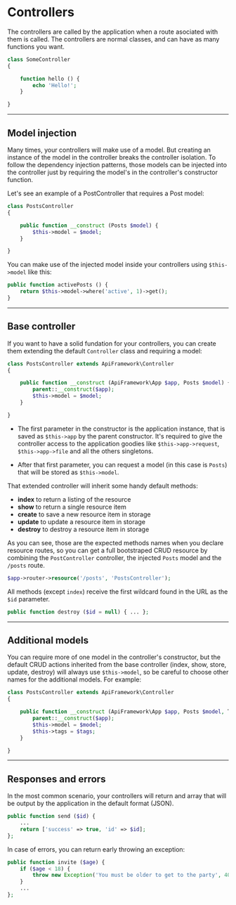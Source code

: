 # Controllers

The controllers are called by the application when a route asociated with them is called. The controllers are normal classes, and can have as many functions you want.

```php
class SomeController
{

    function hello () {
        echo 'Hello!';
    }

}
```

---

## Model injection

Many times, your controllers will make use of a model. But creating an instance of the model in the controller breaks the controller isolation. To follow the dependency injection patterns, those models can be injected into the controller just by requiring the model's in the controller's constructor function.

Let's see an example of a PostController that requires a Post model:

```php
class PostsController
{

    public function __construct (Posts $model) {
        $this->model = $model;
    }

}
```

You can make use of the injected model inside your controllers using `$this->model` like this:

```php
public function activePosts () {
    return $this->model->where('active', 1)->get();
}
```

---

## Base controller

If you want to have a solid fundation for your controllers, you can create them extending the default `Controller` class and requiring a model:

```php
class PostsController extends ApiFramework\Controller
{

    public function __construct (ApiFramework\App $app, Posts $model) {
        parent::__construct($app);
        $this->model = $model;
    }

}
```

- The first parameter in the constructor is the application instance, that is saved as `$this->app` by the parent constructor. It's required to give the controller access to the application goodies like `$this->app->request`, `$this->app->file` and all the others singletons.

- After that first parameter, you can request a model (in this case is `Posts`) that will be stored as `$this->model`.

That extended controller will inherit some handy default methods:

- **index** to return a listing of the resource
- **show** to return a single resource item
- **create** to save a new resource item in storage
- **update** to update a resource item in storage
- **destroy** to destroy a resource item in storage

As you can see, those are the expected methods names when you declare resource routes, so you can get a full bootstraped CRUD resource by combining the `PostController` controller, the injected `Posts` model and the `/posts` route.

```php
$app->router->resource('/posts', 'PostsController');
```

All methods (except `index`) receive the first wildcard found in the URL as the `$id` parameter.

```php
public function destroy ($id = null) { ... };
```

---

## Additional models

You can require more of one model in the controller's constructor, but the default CRUD actions inherited from the base controller (index, show, store, update, destroy) will always use `$this->model`, so be careful to choose other names for the additional models. For example:

```php
class PostsController extends ApiFramework\Controller
{

    public function __construct (ApiFramework\App $app, Posts $model, Tags $tags) {
        parent::__construct($app);
        $this->model = $model;
        $this->tags = $tags;
    }

}
```

---

## Responses and errors

In the most common scenario, your controllers will return and array that will be output by the application in the default format (JSON).

```php
public function send ($id) {
    ...
    return ['success' => true, 'id' => $id];
};
```

In case of errors, you can return early throwing an exception:

```php
public function invite ($age) {
    if ($age < 18) {
        throw new Exception('You must be older to get to the party', 401);
    }
    ...
};
```


